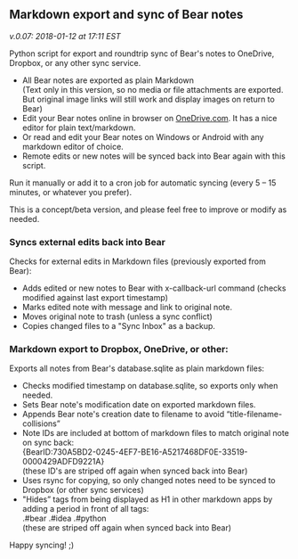 ## Markdown export and sync of Bear notes
_v.0.07: 2018-01-12 at 17:11 EST_

Python script for export and roundtrip sync of Bear's notes to OneDrive, Dropbox, or any other sync service.

* All Bear notes are exported as plain Markdown  
	(Text only in this version, so no media or file attachments are exported.  
	But original image links will still work and display images on return to Bear)
* Edit your Bear notes online in browser on [OneDrive.com](https://onedrive.live.com). It has a nice editor for plain text/markdown.
* Or read and edit your Bear notes on Windows or Android with any markdown editor of choice.   
* Remote edits or new notes will be synced back into Bear again with this script.

Run it manually or add it to a cron job for automatic syncing (every 5 – 15 minutes, or whatever you prefer).

This is a concept/beta version, and please feel free to improve or modify as needed. 


### Syncs external edits back into Bear
Checks for external edits in Markdown files (previously exported from Bear):

* Adds edited or new notes to Bear with x-callback-url command (checks modified against last export timestamp)
* Marks edited note with message and link to original note.
* Moves original note to trash (unless a sync conflict)
* Copies changed files to a "Sync Inbox" as a backup. 


### Markdown export to Dropbox, OneDrive, or other:
Exports all notes from Bear's database.sqlite as plain markdown files:

* Checks modified timestamp on database.sqlite, so exports only when needed.
* Sets Bear note's modification date on exported markdown files.
* Appends Bear note's creation date to filename to avoid “title-filename-collisions”
* Note IDs are included at bottom of markdown files to match original note on sync back:  
	{BearID:730A5BD2-0245-4EF7-BE16-A5217468DF0E-33519-0000429ADFD9221A}  
(these ID's are striped off again when synced back into Bear)
* Uses rsync for copying, so only changed notes need to be synced to Dropbox (or other sync services)
* "Hides” tags from being displayed as H1 in other markdown apps by adding a period in front of all tags:   
.#bear .#idea .#python   
(these are striped off again when synced back into Bear)

Happy syncing! ;)